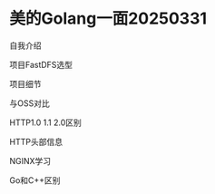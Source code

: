# 美的Golang一面20250331

自我介绍

项目FastDFS选型



项目细节

与OSS对比

HTTP1.0 1.1 2.0区别

HTTP头部信息

NGINX学习





Go和C++区别